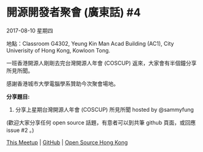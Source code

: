 # 開源開發者聚會 (廣東話) #4

2017-08-10 星期四 

地點：Classroom G4302, Yeung Kin Man Acad Building (AC1), City Univerisity of Hong Kong, Kowloon Tong.

一班香港開源人剛剛去完台灣開源人年會 (COSCUP) 返來，大家會有半個鐘分享所見所聞。

感謝香港城市大學電腦學系贊助今次聚會場地。

**分享題目:**

1. 分享上星期台灣開源人年會 (COSCUP) 所見所聞 hosted by @sammyfung

(歡迎大家分享任何 open source 話題，有意者可以到共筆 github 頁面，或回應 issue #2 。)

[This Meetup](http://devmeetup.opensource.hk) | [GitHub](https://github.com/opensourcehk/devmeetup/tree/master/2017/08/README.md) | [Open Source Hong Kong](https://opensource.hk)

